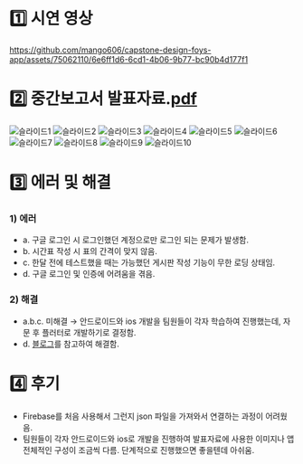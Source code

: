 # 1️⃣ 시연 영상
https://github.com/mango606/capstone-design-foys-app/assets/75062110/6e6ff1d6-6cd1-4b06-9b77-bc90b4d177f1

# 2️⃣ 중간보고서 발표자료.[pdf](https://drive.google.com/file/d/1NGhHzgOrtHRMfwPVfphG4wY_Bx7JjTtR/view?usp=sharing)
![슬라이드1](https://github.com/mango606/capstone-design-foys-app/assets/75062110/bde782b5-8a85-422d-8f92-e94fa90dcd6f)
![슬라이드2](https://github.com/mango606/capstone-design-foys-app/assets/75062110/edbb570d-dd34-44ad-ba85-80cea5a64fae)
![슬라이드3](https://github.com/mango606/capstone-design-foys-app/assets/75062110/f443d4f2-e593-41aa-a0e6-64bebb034f72)
![슬라이드4](https://github.com/mango606/capstone-design-foys-app/assets/75062110/d657efae-6ea7-42d3-8603-7f525c1c1a5d)
![슬라이드5](https://github.com/mango606/capstone-design-foys-app/assets/75062110/e716c82d-fff2-4716-aaff-9c5a2a77110d)
![슬라이드6](https://github.com/mango606/capstone-design-foys-app/assets/75062110/f6c52c89-5858-44d5-b13f-d3dd095959c8)
![슬라이드7](https://github.com/mango606/capstone-design-foys-app/assets/75062110/fb21b8ba-dc94-479d-9f5a-97ee81944315)
![슬라이드8](https://github.com/mango606/capstone-design-foys-app/assets/75062110/1dee862f-9e2e-431b-b0e7-735c4fbf5b7c)
![슬라이드9](https://github.com/mango606/capstone-design-foys-app/assets/75062110/b2c1e5a8-eb75-4ebf-8168-8497680f203b)
![슬라이드10](https://github.com/mango606/capstone-design-foys-app/assets/75062110/ecf87798-5fe0-4002-ac6e-59a6c6b52930)

# 3️⃣ 에러 및 해결
### 1) 에러
- a. 구글 로그인 시 로그인했던 계정으로만 로그인 되는 문제가 발생함.
- b. 시간표 작성 시 표의 간격이 맞지 않음.
- c. 한달 전에 테스트했을 때는 가능했던 게시판 작성 기능이 무한 로딩 상태임.
- d. 구글 로그인 및 인증에 어려움을 겪음.
### 2) 해결
- a.b.c. 미해결 → 안드로이드와 ios 개발을 팀원들이 각자 학습하여 진행했는데, 자문 후 플러터로 개발하기로 결정함.
- d. [블로그](https://codenet.tistory.com/31)를 참고하여 해결함.
# 4️⃣ 후기
- Firebase를 처음 사용해서 그런지 json 파일을 가져와서 연결하는 과정이 어려웠음.
- 팀원들이 각자 안드로이드와 ios로 개발을 진행하여 발표자료에 사용한 이미지나 앱 전체적인 구성이 조금씩 다름. 단계적으로 진행했으면 좋을텐데 아쉬움.
